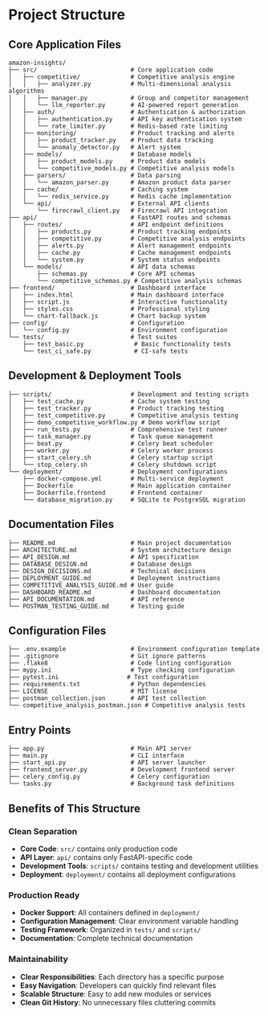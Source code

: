 # Project Structure

## Core Application Files

```
amazon-insights/
├── src/                          # Core application code
│   ├── competitive/              # Competitive analysis engine
│   │   ├── analyzer.py           # Multi-dimensional analysis algorithms
│   │   ├── manager.py            # Group and competitor management
│   │   └── llm_reporter.py       # AI-powered report generation
│   ├── auth/                     # Authentication & authorization
│   │   ├── authentication.py     # API key authentication system
│   │   └── rate_limiter.py       # Redis-based rate limiting
│   ├── monitoring/               # Product tracking and alerts
│   │   ├── product_tracker.py    # Product data tracking
│   │   └── anomaly_detector.py   # Alert system
│   ├── models/                   # Database models
│   │   ├── product_models.py     # Product data models
│   │   └── competitive_models.py # Competitive analysis models
│   ├── parsers/                  # Data parsing
│   │   └── amazon_parser.py      # Amazon product data parser
│   ├── cache/                    # Caching system
│   │   └── redis_service.py      # Redis cache implementation
│   └── api/                      # External API clients
│       └── firecrawl_client.py   # Firecrawl API integration
├── api/                          # FastAPI routes and schemas
│   ├── routes/                   # API endpoint definitions
│   │   ├── products.py           # Product tracking endpoints
│   │   ├── competitive.py        # Competitive analysis endpoints
│   │   ├── alerts.py             # Alert management endpoints
│   │   ├── cache.py              # Cache management endpoints
│   │   └── system.py             # System status endpoints
│   └── models/                   # API data schemas
│       ├── schemas.py            # Core API schemas
│       └── competitive_schemas.py # Competitive analysis schemas
├── frontend/                     # Dashboard interface
│   ├── index.html                # Main dashboard interface
│   ├── script.js                 # Interactive functionality
│   ├── styles.css                # Professional styling
│   └── chart-fallback.js         # Chart backup system
├── config/                       # Configuration
│   └── config.py                 # Environment configuration
└── tests/                        # Test suites
    ├── test_basic.py              # Basic functionality tests
    └── test_ci_safe.py            # CI-safe tests
```

## Development & Deployment Tools

```
├── scripts/                      # Development and testing scripts
│   ├── test_cache.py             # Cache system testing
│   ├── test_tracker.py           # Product tracking testing
│   ├── test_competitive.py       # Competitive analysis testing
│   ├── demo_competitive_workflow.py # Demo workflow script
│   ├── run_tests.py              # Comprehensive test runner
│   ├── task_manager.py           # Task queue management
│   ├── beat.py                   # Celery beat scheduler
│   ├── worker.py                 # Celery worker process
│   ├── start_celery.sh           # Celery startup script
│   └── stop_celery.sh            # Celery shutdown script
└── deployment/                   # Deployment configurations
    ├── docker-compose.yml        # Multi-service deployment
    ├── Dockerfile                # Main application container
    ├── Dockerfile.frontend       # Frontend container
    └── database_migration.py     # SQLite to PostgreSQL migration
```

## Documentation Files

```
├── README.md                     # Main project documentation
├── ARCHITECTURE.md               # System architecture design
├── API_DESIGN.md                 # API specification
├── DATABASE_DESIGN.md            # Database design
├── DESIGN_DECISIONS.md           # Technical decisions
├── DEPLOYMENT_GUIDE.md           # Deployment instructions
├── COMPETITIVE_ANALYSIS_GUIDE.md # User guide
├── DASHBOARD_README.md           # Dashboard documentation
├── API_DOCUMENTATION.md          # API reference
└── POSTMAN_TESTING_GUIDE.md      # Testing guide
```

## Configuration Files

```
├── .env.example                  # Environment configuration template
├── .gitignore                    # Git ignore patterns
├── .flake8                       # Code linting configuration
├── mypy.ini                      # Type checking configuration
├── pytest.ini                   # Test configuration
├── requirements.txt              # Python dependencies
├── LICENSE                       # MIT license
├── postman_collection.json       # API test collection
└── competitive_analysis_postman.json # Competitive analysis tests
```

## Entry Points

```
├── app.py                        # Main API server
├── main.py                       # CLI interface
├── start_api.py                  # API server launcher
├── frontend_server.py            # Development frontend server
├── celery_config.py              # Celery configuration
└── tasks.py                      # Background task definitions
```

## Benefits of This Structure

### Clean Separation
- **Core Code**: `src/` contains only production code
- **API Layer**: `api/` contains only FastAPI-specific code
- **Development Tools**: `scripts/` contains testing and development utilities
- **Deployment**: `deployment/` contains all deployment configurations

### Production Ready
- **Docker Support**: All containers defined in `deployment/`
- **Configuration Management**: Clear environment variable handling
- **Testing Framework**: Organized in `tests/` and `scripts/`
- **Documentation**: Complete technical documentation

### Maintainability
- **Clear Responsibilities**: Each directory has a specific purpose
- **Easy Navigation**: Developers can quickly find relevant files
- **Scalable Structure**: Easy to add new modules or services
- **Clean Git History**: No unnecessary files cluttering commits